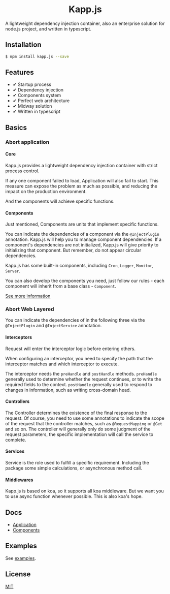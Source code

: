 <h1 align="center">Kapp.js</h1>

A lightweight dependency injection container, also an enterprise solution for node.js project, and written in typescript.

## Installation

```bash
$ npm install kapp.js --save
```

## Features

- ✔︎ Startup process
- ✔︎ Dependency injection
- ✔︎ Components system
- ✔︎ Perfect web architecture
- ✔︎ Midway solution
- ✔︎ Written in typescript

## Basics

### Abort application

#### Core

Kapp.js provides a lightweight dependency injection container with strict process control.

If any one component failed to load, Application will also fail to start.  This measure can expose the problem as much as possible, and reducing the impact on the production environment.

And the components will achieve specific functions.

#### Components

Just mentioned, Components are units that implement specific functions.

You can indicate the dependencies of a component via the `@InjectPlugin` annotation. Kapp.js will help you to manage component dependencies. If a component's dependencies are not initialized, Kapp.js will give priority to initializing that component. But remember, do not appear circular dependencies.

Kapp.js has some built-in components, including `Cron`, `Logger`, `Monitor`, `Server`.

You can also develop the components you need, just follow our rules - each component will inherit from a base class - `Component`.

[See more information](./component.md)

### Abort Web Layered

You can indicate the dependencies of in the following three via the `@InjectPlugin` and `@InjectService` annotation.

#### Interceptors

Request will enter the interceptor logic before entering others.

When configuring an interceptor, you need to specify the path that the interceptor matches and which interceptor to execute.

The interceptor needs the `preHandle` and `postHandle` methods. `preHandle` generally used to determine whether the request continues, or to write the required fields to the context. `postHandle` generally used to respond to changes in information, such as writing cross-domain head.

#### Controllers

The Controller determines the existence of the final response to the request. Of course, you need to use some annotations to indicate the scope of the request that the controller matches, such as `@RequestMapping` or `@Get` and so on. The controller will generally only do some judgment of the request parameters, the specific implementation will call the service to complete.

#### Services

Service is the role used to fulfill a specific requirement. Including the package some simple calculations, or asynchronous method call.

#### Middlewares

Kapp.js is based on koa, so it supports all koa middleware. But we want you to use async function whenever possible. This is also koa's hope.

## Docs

- [Application](./docs/components.md)
- [Components](./docs/components.md)

## Examples

See [examples](./examples).

## License

[MIT](./LICENSE)
